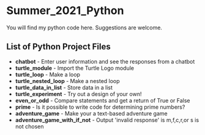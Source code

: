 # Summer_2021_Python

You will find my python code here.
Suggestions are welcome.

## List of Python Project Files
* **chatbot** - Enter user information and see the responses from a chatbot
* **turtle_module** - Import the Turtle Logo module
* **turtle_loop** - Make a loop
* **turtle_nested_loop** - Make a nested loop
* **turtle_data_in_list** - Store data in a list
* **turtle_experiment** - Try out a design of your own!
* **even_or_odd** - Compare statements and get a return of True or False
* **prime** - Is it possible to write code for determining prime numbers?
* **adventure_game** - Make your a text-based adventure game
* **adventure_game_with_if_not** - Output 'invalid response' is m,f,c,r,or s is not chosen

